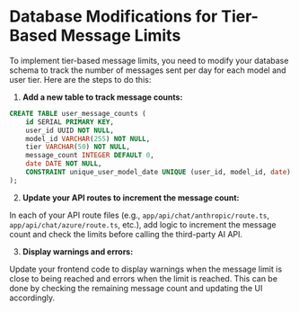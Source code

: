 # Database Modifications for Tier-Based Message Limits

To implement tier-based message limits, you need to modify your database schema to track the number of messages sent per day for each model and user tier. Here are the steps to do this:

1. **Add a new table to track message counts:**

```sql
CREATE TABLE user_message_counts (
    id SERIAL PRIMARY KEY,
    user_id UUID NOT NULL,
    model_id VARCHAR(255) NOT NULL,
    tier VARCHAR(50) NOT NULL,
    message_count INTEGER DEFAULT 0,
    date DATE NOT NULL,
    CONSTRAINT unique_user_model_date UNIQUE (user_id, model_id, date)
);
```

2. **Update your API routes to increment the message count:**

In each of your API route files (e.g., `app/api/chat/anthropic/route.ts`, `app/api/chat/azure/route.ts`, etc.), add logic to increment the message count and check the limits before calling the third-party AI API.

3. **Display warnings and errors:**

Update your frontend code to display warnings when the message limit is close to being reached and errors when the limit is reached. This can be done by checking the remaining message count and updating the UI accordingly.
